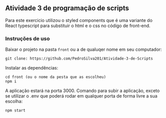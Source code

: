 ## Atividade 3 de programação de scripts 

Para este exercicio utilizou o styled components que é uma variante do React typescript para substituir o html e o css no código de front-end.

### Instruções de uso

Baixar o projeto na pasta `front` ou a de qualuqer nome em seu computador:
```
git clone: https://github.com/PedroSilva201/Atividade-3-de-Scripts
```
Instalar as dependências:
```
cd front (ou o nome da pesta que as escolheu)
npm i
```
A aplicação estará na porta 3000. Comando para subir a aplicação, exceto se utilizar o .env que poderá rodar em qualquer porta de forma livre a sua escolha:
```
npm start
```
